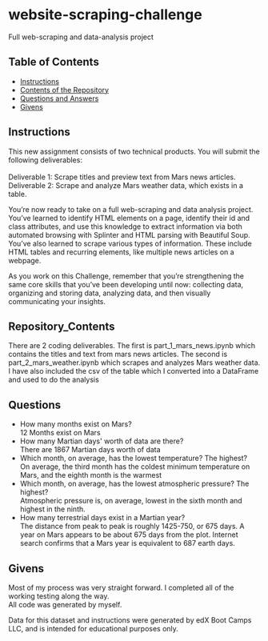 # website-scraping-challenge
Full web-scraping and data-analysis project

## Table of Contents

- [Instructions](#instructions)
- [Contents of the Repository](#repository_contents)
- [Questions and Answers](#questions)
- [Givens](#givens)

## Instructions
This new assignment consists of two technical products. You will submit the following deliverables:<br />  
    Deliverable 1: Scrape titles and preview text from Mars news articles. <br /> 
    Deliverable 2: Scrape and analyze Mars weather data, which exists in a table.<br />

You’re now ready to take on a full web-scraping and data analysis project. You’ve learned to identify HTML elements on a page, identify their id and class attributes, and use this knowledge to extract information via both automated browsing with Splinter and HTML parsing with Beautiful Soup. You’ve also learned to scrape various types of information. These include HTML tables and recurring elements, like multiple news articles on a webpage.<br />

As you work on this Challenge, remember that you’re strengthening the same core skills that you’ve been developing until now: collecting data, organizing and storing data, analyzing data, and then visually communicating your insights.<br />


## Repository_Contents
There are 2 coding deliverables. The first is part_1_mars_news.ipynb which contains the titles and text from mars news articles. The second is part_2_mars_weather.ipynb which scrapes and analyzes Mars weather data.<br />
I have also included the csv of the table which I converted into a DataFrame and used to do the analysis

## Questions
- How many months exist on Mars?<br />
    12 Months exist on Mars
- How many Martian days' worth of data are there? <br />
    There are 1867 Martian days worth of data
- Which month, on average, has the lowest temperature? The highest?<br />
    On average, the third month has the coldest minimum temperature on Mars, and the eighth month is the warmest
- Which month, on average, has the lowest atmospheric pressure? The highest? <br />
    Atmospheric pressure is, on average, lowest in the sixth month and highest in the ninth.
- How many terrestrial days exist in a Martian year? <br />
    The distance from peak to peak is roughly 1425-750, or 675 days. A year on Mars appears to be about 675 days from the plot. Internet search confirms that a Mars year is equivalent to 687 earth days.


## Givens
Most of my process was very straight forward. I completed all of the working testing along the way.<br />
All code was generated by myself.<br />
    
Data for this dataset and instructions were generated by edX Boot Camps LLC, and is intended for educational purposes only.
